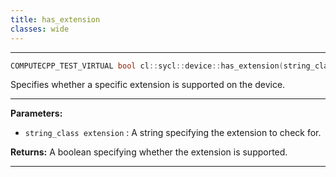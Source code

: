 ```yaml
---
title: has_extension
classes: wide
---
```



---

```cpp
COMPUTECPP_TEST_VIRTUAL bool cl::sycl::device::has_extension(string_class extension) const
```


Specifies whether a specific extension is supported on the device. 


---
**Parameters:**

 - `string_class extension`
: A string specifying the extension to check for. 

**Returns:** A boolean specifying whether the extension is supported. 

---
